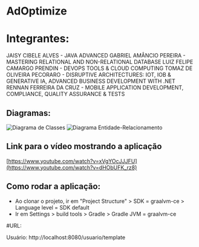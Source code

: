 # AdOptimize

# Integrantes: 
JAISY CIBELE ALVES - JAVA ADVANCED
GABRIEL AMÂNCIO PEREIRA - MASTERING RELATIONAL AND NON-RELATIONAL DATABASE 
LUIZ FELIPE CAMARGO PRENDIN - DEVOPS TOOLS & CLOUD COMPUTING
TOMAZ DE OLIVEIRA PECORARO - DISRUPTIVE ARCHITECTURES: IOT, IOB & GENERATIVE IA, ADVANCED BUSINESS DEVELOPMENT WITH .NET  
RENNAN FERREIRA DA CRUZ - MOBILE APPLICATION DEVELOPMENT, COMPLIANCE, QUALITY ASSURANCE & TESTS

## Diagramas: 

![Diagrama de Classes](https://github.com/jaisycibele/AdOptimize/assets/117952554/e45c028d-e95f-472e-ba97-c4eadfd53b10)
![Diagrama Entidade-Relacionamento](https://github.com/jaisycibele/AdOptimize/assets/117952554/89929a04-e9cb-4acd-849d-ba4bcadfa63a)

## Link para o vídeo mostrando a aplicação

[https://www.youtube.com/watch?v=xVgYOcJJJFU](https://www.youtube.com/watch?v=dHObUFK_rz8)

## Como rodar a aplicação:
- Ao clonar o projeto, ir em "Project Structure" > SDK = graalvm-ce > Language level = SDK default
- Ir em Settings > build tools > Gradle > Gradle JVM = graalvm-ce

#URL:

Usuário:
http://localhost:8080/usuario/template


